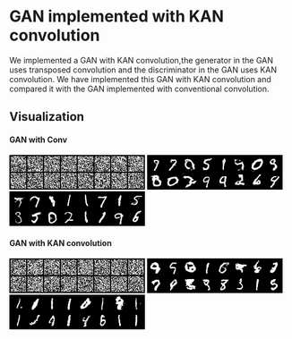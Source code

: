 # GAN implemented with KAN convolution
We implemented a GAN with KAN convolution,the generator in the GAN uses transposed convolution and the discriminator in the GAN uses KAN convolution. 
We have implemented this GAN with KAN convolution and compared it with the GAN implemented with conventional convolution.

## Visualization
#### GAN with Conv
<div align="left">
<img src="GAN_Conv_img/img_0.png" alt="GAN_Conv_img/img_0.png">    
<img src="GAN_Conv_img/img_2000.png" alt="GAN_Conv_img/img_2000.png">      
<img src="GAN_Conv_img/img_6000.png" alt="GAN_Conv_img/img_6000.png">   
</div>

#### GAN with KAN convolution
<div align="left">
<img src="GAN_KANConv_img/img_0.png" alt="GAN_KANConv_img/img_0.png">
<img src="GAN_KANConv_img/img_2000.png" alt="GAN_KANConv_img/img_2000.png">      
<img src="GAN_KANConv_img/img_6000.png" alt="GAN_KANConv_img/img_6000.pn">
</div>


